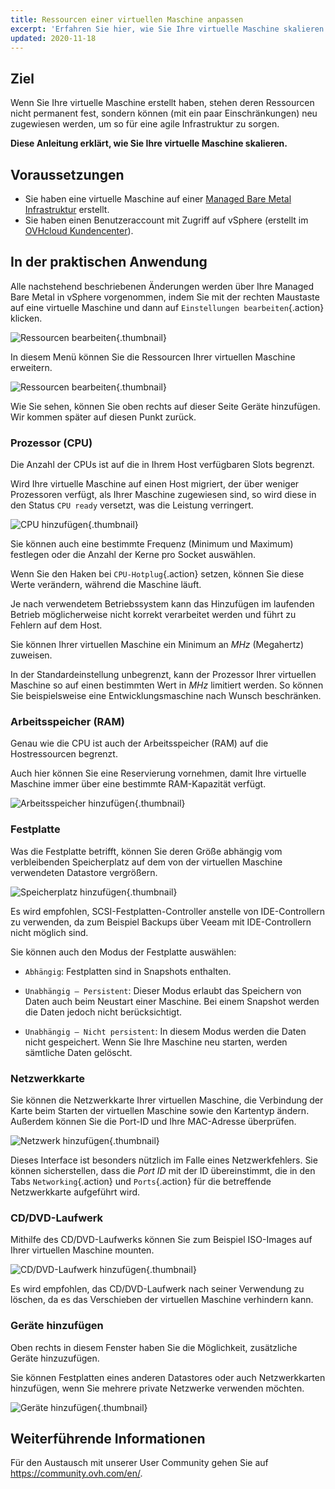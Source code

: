 ```yaml
---
title: Ressourcen einer virtuellen Maschine anpassen
excerpt: 'Erfahren Sie hier, wie Sie Ihre virtuelle Maschine skalieren'
updated: 2020-11-18
---
```


## Ziel

Wenn Sie Ihre virtuelle Maschine erstellt haben, stehen deren Ressourcen nicht permanent fest, sondern können (mit ein paar Einschränkungen) neu zugewiesen werden, um so für eine agile Infrastruktur zu sorgen.

**Diese Anleitung erklärt, wie Sie Ihre virtuelle Maschine skalieren.**

## Voraussetzungen

- Sie haben eine virtuelle Maschine auf einer [Managed Bare Metal Infrastruktur](https://www.ovhcloud.com/de/managed-bare-metal/) erstellt.
- Sie haben einen Benutzeraccount mit Zugriff auf vSphere (erstellt im [OVHcloud Kundencenter](https://www.ovh.com/auth/?action=gotomanager&from=https://www.ovh.de/&ovhSubsidiary=de)).

## In der praktischen Anwendung

Alle nachstehend beschriebenen Änderungen werden über Ihre Managed Bare Metal in vSphere vorgenommen, indem Sie mit der rechten Maustaste auf eine virtuelle Maschine und dann auf `Einstellungen bearbeiten`{.action} klicken.

![Ressourcen bearbeiten](images/hardware01.png){.thumbnail}

In diesem Menü können Sie die Ressourcen Ihrer virtuellen Maschine erweitern. 

![Ressourcen bearbeiten](images/hardware02.png){.thumbnail}

Wie Sie sehen, können Sie oben rechts auf dieser Seite Geräte hinzufügen. Wir kommen später auf diesen Punkt zurück.

### Prozessor (CPU)

Die Anzahl der CPUs ist auf die in Ihrem Host verfügbaren Slots begrenzt.

Wird Ihre virtuelle Maschine auf einen Host migriert, der über weniger Prozessoren verfügt, als Ihrer Maschine zugewiesen sind, so wird diese in den Status `CPU ready` versetzt, was die Leistung verringert.

![CPU hinzufügen](images/hardware03.png){.thumbnail}

Sie können auch eine bestimmte Frequenz (Minimum und Maximum) festlegen oder die Anzahl der Kerne pro Socket auswählen.

Wenn Sie den Haken bei `CPU-Hotplug`{.action} setzen, können Sie diese Werte verändern, während die Maschine läuft.

Je nach verwendetem Betriebssystem kann das Hinzufügen im laufenden Betrieb möglicherweise nicht korrekt verarbeitet werden und führt zu Fehlern auf dem Host.

Sie können Ihrer virtuellen Maschine ein Minimum an *MHz* (Megahertz) zuweisen.

In der Standardeinstellung unbegrenzt, kann der Prozessor Ihrer virtuellen Maschine so auf einen bestimmten Wert in *MHz* limitiert werden. So können Sie beispielsweise eine Entwicklungsmaschine nach Wunsch beschränken.

### Arbeitsspeicher (RAM)

Genau wie die CPU ist auch der Arbeitsspeicher (RAM) auf die Hostressourcen begrenzt.

Auch hier können Sie eine Reservierung vornehmen, damit Ihre virtuelle Maschine immer über eine bestimmte RAM-Kapazität verfügt.

![Arbeitsspeicher hinzufügen](images/hardware04.png){.thumbnail}

### Festplatte

Was die Festplatte betrifft, können Sie deren Größe abhängig vom verbleibenden Speicherplatz auf dem von der virtuellen Maschine verwendeten Datastore vergrößern.

![Speicherplatz hinzufügen](images/hardware05.png){.thumbnail}

Es wird empfohlen, SCSI-Festplatten-Controller anstelle von IDE-Controllern zu verwenden, da zum Beispiel Backups über Veeam mit IDE-Controllern nicht möglich sind.

Sie können auch den Modus der Festplatte auswählen:

- `Abhängig`: Festplatten sind in Snapshots enthalten.

- `Unabhängig – Persistent`: Dieser Modus erlaubt das Speichern von Daten auch beim Neustart einer Maschine. Bei einem Snapshot werden die Daten jedoch nicht berücksichtigt.

- `Unabhängig – Nicht persistent`: In diesem Modus werden die Daten nicht gespeichert. Wenn Sie Ihre Maschine neu starten, werden sämtliche Daten gelöscht.

### Netzwerkkarte

Sie können die Netzwerkkarte Ihrer virtuellen Maschine, die Verbindung der Karte beim Starten der virtuellen Maschine sowie den Kartentyp ändern. Außerdem können Sie die Port-ID und Ihre MAC-Adresse überprüfen.

![Netzwerk hinzufügen](images/hardware06.png){.thumbnail}

Dieses Interface ist besonders nützlich im Falle eines Netzwerkfehlers. Sie können sicherstellen, dass die *Port ID* mit der ID übereinstimmt, die in den Tabs `Networking`{.action} und `Ports`{.action} für die betreffende Netzwerkkarte aufgeführt wird.

### CD/DVD-Laufwerk

Mithilfe des CD/DVD-Laufwerks können Sie zum Beispiel ISO-Images auf Ihrer virtuellen Maschine mounten.

![CD/DVD-Laufwerk hinzufügen](images/hardware07.png){.thumbnail}

Es wird empfohlen, das CD/DVD-Laufwerk nach seiner Verwendung zu löschen, da es das Verschieben der virtuellen Maschine verhindern kann.

### Geräte hinzufügen

Oben rechts in diesem Fenster haben Sie die Möglichkeit, zusätzliche Geräte hinzuzufügen.

Sie können Festplatten eines anderen Datastores oder auch Netzwerkkarten hinzufügen, wenn Sie mehrere private Netzwerke verwenden möchten.

![Geräte hinzufügen](images/hardware08.png){.thumbnail}

## Weiterführende Informationen

Für den Austausch mit unserer User Community gehen Sie auf <https://community.ovh.com/en/>.
